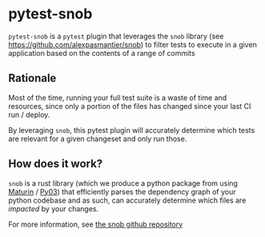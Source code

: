 # pytest-snob

`pytest-snob` is a `pytest` plugin that leverages the `snob` library (see https://github.com/alexpasmantier/snob) to filter
tests to execute in a given application based on the contents of a range of commits

## Rationale

Most of the time, running your full test suite is a waste of time and resources, since only a portion of the files has changed
since your last CI run / deploy.

By leveraging `snob`, this pytest plugin will accurately determine which tests are relevant for a given changeset and only run those.

## How does it work?

`snob` is a rust library (which we produce a python package from using [Maturin](https://github.com/PyO3/maturin) / [Py03](https://github.com/PyO3))
that efficiently parses the dependency graph of your python codebase and as such, can accurately determine which files are _impacted_ by your changes.

For more information, see [the snob github repository](https://github.com/alexpasmantier/snob)
